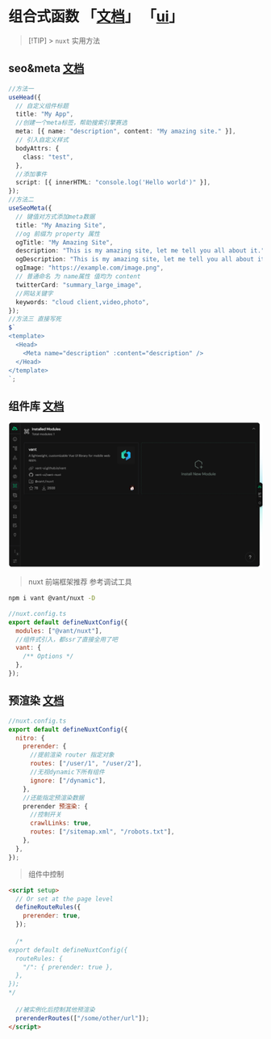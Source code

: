 # 组合式函数 「[文档](https://nuxt.com/docs/getting-started/)」 「[ui](https://vant-ui.github.io/vant/?utm_source=nuxt.com&utm_medium=aside-module&utm_campaign=nuxt.com#/zh-CN/home)」

> [!TIP] > `nuxt` 实用方法

## seo&meta [文档](https://nuxt.com/docs/getting-started/seo-meta)

```typescript
//方法一
useHead({
  // 自定义组件标题
  title: "My App",
  //创建一个meta标签，帮助搜索引擎赛选
  meta: [{ name: "description", content: "My amazing site." }],
  // 引入自定义样式
  bodyAttrs: {
    class: "test",
  },
  //添加事件
  script: [{ innerHTML: "console.log('Hello world')" }],
});
//方法二
useSeoMeta({
  // 键值对方式添加meta数据
  title: "My Amazing Site",
  //og 前缀为 property 属性
  ogTitle: "My Amazing Site",
  description: "This is my amazing site, let me tell you all about it.",
  ogDescription: "This is my amazing site, let me tell you all about it.",
  ogImage: "https://example.com/image.png",
  // 普通命名 为 name属性 值均为 content
  twitterCard: "summary_large_image",
  //网站关键字
  keywords: "cloud client,video,photo",
});
//方法三 直接写死
$`
<template>
  <Head>
    <Meta name="description" :content="description" />
  </Head>
</template>
`;
```

## 组件库 [文档](https://nuxt.com/modules/vant)

![图 0](../images/a4e99a296b89b470d750f5bd16d9eae6eac840935efff61f84fbc673076903bb.png)

> nuxt 前端框架推荐 参考调试工具

```bash
npm i vant @vant/nuxt -D
```

```javascript
//nuxt.config.ts
export default defineNuxtConfig({
  modules: ["@vant/nuxt"],
  //组件式引入，都ssr了直接全用了吧
  vant: {
    /** Options */
  },
});
```

## 预渲染 [文档](https://nuxt.com/docs/getting-started/prerendering)

```javascript
//nuxt.config.ts
export default defineNuxtConfig({
  nitro: {
    prerender: {
      //提前渲染 router 指定对象
      routes: ["/user/1", "/user/2"],
      //无视dynamic下所有组件
      ignore: ["/dynamic"],
    },
    //还能指定预渲染数据
    prerender 预渲染: {
      //控制开关
      crawlLinks: true,
      routes: ["/sitemap.xml", "/robots.txt"],
    },
  },
});
```

> 组件中控制

```html
<script setup>
  // Or set at the page level
  defineRouteRules({
    prerender: true,
  });

  /*
export default defineNuxtConfig({
  routeRules: {
    "/": { prerender: true },
  },
});
*/

  //被实例化后控制其他预渲染
  prerenderRoutes(["/some/other/url"]);
</script>
```
